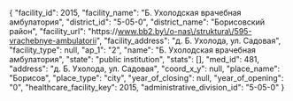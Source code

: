 {
    "facility_id": 2015,
    "facility_name": "Б. Ухолодская врачебная амбулатория",
    "district_id": "5-05-0",
    "district_name": "Борисовский район",
    "facility_url": "https:\/\/www.bb2.by\/o-nas\/struktura\/595-vrachebnye-ambulatorii",
    "facility_address": "д. Б. Ухолода, ул. Садовая",
    "facility_type": null,
    "ap_1": "2",
    "name": "Б. Ухолодская врачебная амбулатория",
    "state": "public institution",
    "stats": [],
    "med_id": 481,
    "address": "д. Б. Ухолода, ул. Садовая",
    "coord_x_y": null,
    "place_name": "Борисов",
    "place_type": "city",
    "year_of_closing": null,
    "year_of_opening": "0",
    "healthcare_facility_key": 2015,
    "administrative_division_id": "5-05-0"
}